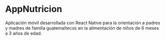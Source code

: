 # AppNutricion
Aplicación móvil desarrollada con React Native para la orientación a padres y madres de familia guatemaltecos en la alimentación de niños de 6 meses a 3 años de edad.
